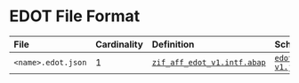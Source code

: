 # EDOT File Format

File | Cardinality | Definition | Schema | Example
:--- | :--- | :--- | :--- | :---
`<name>.edot.json` | 1 | [`zif_aff_edot_v1.intf.abap`](./type/zif_aff_edot_v1.intf.abap) | [`edot-v1.json`](./edot-v1.json) | [`z_aff_example_edot.edot.json`](./examples/z_aff_example_edot.edot.json)
